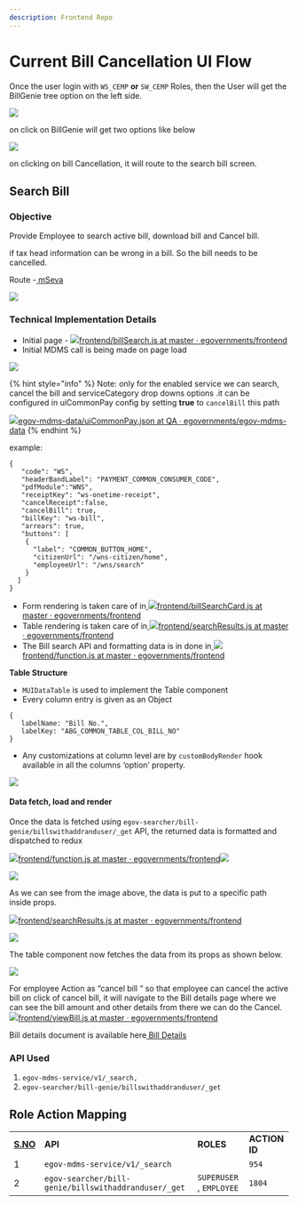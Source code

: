 ```yaml
---
description: Frontend Repo
---
```


# Current Bill Cancellation UI Flow

Once the user login with `WS_CEMP` **or** `SW_CEMP` Roles, then the User will get the BillGenie tree option on the left side.

![](<../../../.gitbook/assets/image (157).png>)

on click on BillGenie will get two options like below

![](<../../../.gitbook/assets/image (136).png>)

on clicking on bill Cancellation, it will route to the search bill screen.

## **Search Bill**

### **Objective**

Provide Employee to search active bill, download bill and Cancel bill.

if tax head information can be wrong in a bill. So the bill needs to be cancelled.

Route -[ mSeva](https://qa.digit.org/employee/bills/billSearch)

![](<../../../.gitbook/assets/image (221).png>)

### Technical Implementation Details

* Initial page - [![](https://github.com/fluidicon.png)frontend/billSearch.js at master · egovernments/frontend](https://github.com/egovernments/frontend/blob/master/web/rainmaker/dev-packages/egov-abg-dev/src/ui-config/screens/specs/bills/billSearch.js)
* Initial MDMS call is being made on page load

![](<../../../.gitbook/assets/image (230).png>)

{% hint style="info" %}
Note: only for the enabled service we can search, cancel the bill and serviceCategory drop downs options .it can be configured in uiCommonPay config by setting **true** to `cancelBill` this path

[![](https://github.com/fluidicon.png)egov-mdms-data/uiCommonPay.json at QA · egovernments/egov-mdms-data](https://github.com/egovernments/egov-mdms-data/blob/QA/data/pb/common-masters/uiCommonPay.json)
{% endhint %}

example:

```
{
   "code": "WS",
   "headerBandLabel": "PAYMENT_COMMON_CONSUMER_CODE",
   "pdfModule":"WNS",
   "receiptKey": "ws-onetime-receipt",
   "cancelReceipt":false,
   "cancelBill": true,
   "billKey": "ws-bill",
   "arrears": true,
   "buttons": [
    {
      "label": "COMMON_BUTTON_HOME",
      "citizenUrl": "/wns-citizen/home",
      "employeeUrl": "/wns/search"
    }
  ]
}
```

* Form rendering is taken care of in[ ![](https://github.com/fluidicon.png)frontend/billSearchCard.js at master · egovernments/frontend](https://github.com/egovernments/frontend/blob/master/web/rainmaker/dev-packages/egov-abg-dev/src/ui-config/screens/specs/bills/billSearchResources/billSearchCard.js)
* Table rendering is taken care of in[ ![](https://github.com/fluidicon.png)frontend/searchResults.js at master · egovernments/frontend](https://github.com/egovernments/frontend/blob/master/web/rainmaker/dev-packages/egov-abg-dev/src/ui-config/screens/specs/bills/billSearchResources/searchResults.js)
* The Bill search API and formatting data is in done in[ ![](https://github.com/fluidicon.png)frontend/function.js at master · egovernments/frontend](https://github.com/egovernments/frontend/blob/master/web/rainmaker/dev-packages/egov-abg-dev/src/ui-config/screens/specs/bills/billSearchResources/function.js)

**Table Structure**

* `MUIDataTable` is used to implement the Table component
* Every column entry is given as an Object

```
{
   labelName: "Bill No.",
   labelKey: "ABG_COMMON_TABLE_COL_BILL_NO"
}
```

* Any customizations at column level are by `customBodyRender` hook available in all the columns ‘option’ property.

![](<../../../.gitbook/assets/image (121).png>)

#### Data fetch, load and render <a href="#data-fetch-load-and-render" id="data-fetch-load-and-render"></a>

Once the data is fetched using `egov-searcher/bill-genie/billswithaddranduser/_get` API, the returned data is formatted and dispatched to redux

[![](https://github.com/fluidicon.png)frontend/function.js at master · egovernments/frontend](https://github.com/egovernments/frontend/blob/master/web/rainmaker/dev-packages/egov-abg-dev/src/ui-config/screens/specs/bills/billSearchResources/function.js)![](blob:https://digit-discuss.atlassian.net/d7d401f7-90dc-4940-8293-37c3c8fd2a08#media-blob-url=true\&id=379cbc6b-f53c-43ed-8a5b-e3922078b84d\&collection=contentId-1847263265\&contextId=1847263265\&mimeType=image%2Fpng\&name=image-20210727-103850.png\&size=111637\&width=947\&height=491)

![](<../../../.gitbook/assets/image (204).png>)

As we can see from the image above, the data is put to a specific path inside props.

[![](https://github.com/fluidicon.png)frontend/searchResults.js at master · egovernments/frontend](https://github.com/egovernments/frontend/blob/master/web/rainmaker/dev-packages/egov-abg-dev/src/ui-config/screens/specs/bills/billSearchResources/searchResults.js)

![](<../../../.gitbook/assets/image (181).png>)

The table component now fetches the data from its props as shown below.

![](<../../../.gitbook/assets/image (264).png>)

For employee Action as “cancel bill “ so that employee can cancel the active bill on click of cancel bill, it will navigate to the Bill details page where we can see the bill amount and other details from there we can do the Cancel.[ ![](https://github.com/fluidicon.png)frontend/viewBill.js at master · egovernments/frontend](https://github.com/egovernments/frontend/blob/master/web/rainmaker/dev-packages/egov-abg-dev/src/ui-config/screens/specs/bills/viewBill.js)

Bill details document is available here[ Bill Details](bill-details-ui-flow.md)

### **API Used**

1. `egov-mdms-service/v1/_search,`
2. `egov-searcher/bill-genie/billswithaddranduser/_get`

## **Role Action Mapping**

|                         |                                                      |                          |               |
| ----------------------- | ---------------------------------------------------- | ------------------------ | ------------- |
| [**S.NO**](http://s.no) | **API**                                              | **ROLES**                | **ACTION ID** |
| 1                       | `egov-mdms-service/v1/_search`                       |                          | `954`         |
| 2                       | `egov-searcher/bill-genie/billswithaddranduser/_get` | `SUPERUSER` , `EMPLOYEE` | `1804`        |
